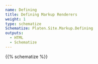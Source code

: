 ```yaml
---
name: Defining
title: Defining Markup Renderers
weight: 1
type: schematize
Schematize: Platen.Site.Markup.Defining
outputs:
  - HTML
  - Schematize
---
```


{{% schematize %}}
